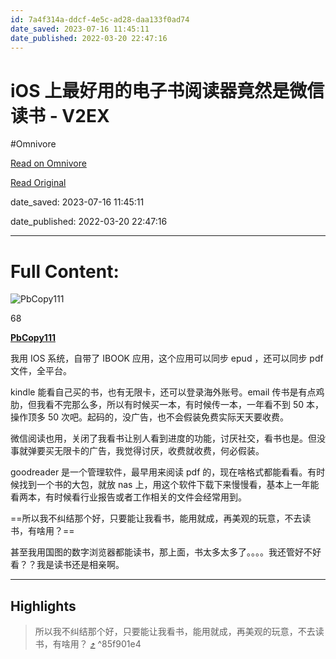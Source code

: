 ```yaml
---
id: 7a4f314a-ddcf-4e5c-ad28-daa133f0ad74
date_saved: 2023-07-16 11:45:11
date_published: 2022-03-20 22:47:16
---
```


# iOS 上最好用的电子书阅读器竟然是微信读书 - V2EX
#Omnivore

[Read on Omnivore](https://omnivore.app/me/i-os-v-2-ex-1895f60906d)

[Read Original](https://www.v2ex.com/t/841781)

date_saved: 2023-07-16 11:45:11

date_published: 2022-03-20 22:47:16

--- 

# Full Content: 

![PbCopy111](https://proxy-prod.omnivore-image-cache.app/0x0,sDdf67GMf817WMtNqV9P2VZShhtniYM0KYW_INlL7Sdk/https://cdn.v2ex.com/avatar/66aa/fc7e/403153_normal.png?m=1641565121)

68

**[PbCopy111](https://www.v2ex.com/member/PbCopy111)** 

我用 IOS 系统，自带了 IBOOK 应用，这个应用可以同步 epud ，还可以同步 pdf 文件，全平台。

kindle 能看自己买的书，也有无限卡，还可以登录海外账号。email 传书是有点鸡肋，但我看不完那么多，所以有时候买一本，有时候传一本，一年看不到 50 本，操作顶多 50 次吧。起码的，没广告，也不会假装免费实际天天要收费。

微信阅读也用，关闭了我看书让别人看到进度的功能，讨厌社交，看书也是。但没事就弹要买无限卡的广告，我觉得讨厌，收费就收费，何必假装。

goodreader 是一个管理软件，最早用来阅读 pdf 的，现在啥格式都能看看。有时候找到一个书的大包，就放 nas 上，用这个软件下载下来慢慢看，基本上一年能看两本，有时候看行业报告或者工作相关的文件会经常用到。

==所以我不纠结那个好，只要能让我看书，能用就成，再美观的玩意，不去读书，有啥用？==

甚至我用国图的数字浏览器都能读书，那上面，书太多太多了。。。。我还管好不好看？？我是读书还是相亲啊。

---

## Highlights

> 所以我不纠结那个好，只要能让我看书，能用就成，再美观的玩意，不去读书，有啥用？ [⤴️](https://omnivore.app/me/i-os-v-2-ex-1895f60906d#85f901e4-586e-480c-bd4b-5da24fe96159)  ^85f901e4

